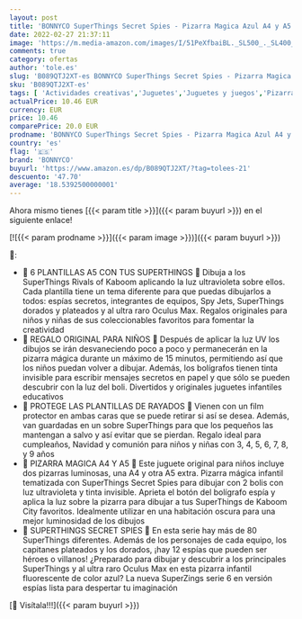 ```yaml
---
layout: post
title: 'BONNYCO SuperThings Secret Spies - Pizarra Magica Azul A4 y A5  6 Plantillas  2 Bolis Espía Juguetes para Niños 3 4 5 6 7 8 9 Años | Pizarra Luminosa  Regalos Niños Cumpleaños  Navidad'
date: 2022-02-27 21:37:11
image: 'https://m.media-amazon.com/images/I/51PeXfbaiBL._SL500_._SL400_.jpg'
comments: true
category: ofertas
author: 'tole.es'
slug: 'B089QTJ2XT-es BONNYCO SuperThings Secret Spies - Pizarra Magica Azul A4...'
sku: 'B089QTJ2XT-es'
tags: [ 'Actividades creativas','Juguetes','Juguetes y juegos','Pizarras para niños','bonnyco','navidad', ]
actualPrice: 10.46 EUR
currency: EUR
price: 10.46
comparePrice: 20.0 EUR
prodname: 'BONNYCO SuperThings Secret Spies - Pizarra Magica Azul A4 y A5  6 Plantillas  2 Bolis Espía Juguetes para Niños 3 4 5 6 7 8 9 Años | Pizarra Luminosa  Regalos Niños Cumpleaños  Navidad'
country: 'es'
flag: '🇪🇸'
brand: 'BONNYCO'
buyurl: 'https://www.amazon.es/dp/B089QTJ2XT/?tag=tolees-21'
descuento: '47.70'
average: '18.5392500000001'
---
```


Ahora mismo tienes [{{< param title >}}]({{< param buyurl >}}) en el siguiente enlace!

[![{{< param prodname >}}]({{< param image >}})]({{< param buyurl >}})

🔎:

- 💫 6 PLANTILLAS A5 CON TUS SUPERTHINGS 💫 Dibuja a los SuperThings Rivals of Kaboom aplicando la luz ultravioleta sobre ellos. Cada plantilla tiene un tema diferente para que puedas dibujarlos a todos: espías secretos, integrantes de equipos, Spy Jets, SuperThings dorados y plateados y al ultra raro Oculus Max. Regalos originales para niños y niñas de sus coleccionables favoritos para fomentar la creatividad
- 💫 REGALO ORIGINAL PARA NIÑOS 💫 Después de aplicar la luz UV los dibujos se irán desvaneciendo poco a poco y permanecerán en la pizarra mágica durante un máximo de 15 minutos, permitiendo así que los niños puedan volver a dibujar. Además, los bolígrafos tienen tinta invisible para escribir mensajes secretos en papel y que sólo se pueden descubrir con la luz del boli. Divertidos y originales juguetes infantiles educativos
- 💫 PROTEGE LAS PLANTILLAS DE RAYADOS 💫 Vienen con un film protector en ambas caras que se puede retirar si así se desea. Además, van guardadas en un sobre SuperThings para que los pequeños las mantengan a salvo y así evitar que se pierdan. Regalo ideal para cumpleaños, Navidad y comunión para niños y niñas con 3, 4, 5, 6, 7, 8, y 9 años
- 💫 PIZARRA MAGICA A4 Y A5 💫 Este juguete original para niños incluye dos pizarras luminosas, una A4 y otra A5 extra. Pizarra mágica infantil tematizada con SuperThings Secret Spies para dibujar con 2 bolis con luz ultravioleta y tinta invisible. Aprieta el botón del bolígrafo espía y aplica la luz sobre la pizarra para dibujar a tus SuperThings de Kaboom City favoritos. Idealmente utilizar en una habitación oscura para una mejor luminosidad de los dibujos
- 💫 SUPERTHINGS SECRET SPIES 💫 En esta serie hay más de 80 SuperThings diferentes. Además de los personajes de cada equipo, los capitanes plateados y los dorados, ¡hay 12 espías que pueden ser héroes o villanos! ¿Preparado para dibujar y descubrir a los principales SuperThings y al ultra raro Oculus Max en esta pizarra infantil fluorescente de color azul? La nueva SuperZings serie 6 en versión espías lista para despertar tu imaginación

[🛒 Visítala!!!]({{< param buyurl >}})
